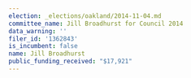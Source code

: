 ```yaml
---
election: _elections/oakland/2014-11-04.md
committee_name: Jill Broadhurst for Council 2014
data_warning: ''
filer_id: '1362843'
is_incumbent: false
name: Jill Broadhurst
public_funding_received: "$17,921"
---
```

